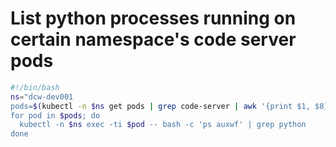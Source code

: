 # List python processes running on certain namespace's code server pods

```bash
#!/bin/bash
ns="dcw-dev001
pods=$(kubectl -n $ns get pods | grep code-server | awk '{print $1, $8}')
for pod in $pods; do
  kubectl -n $ns exec -ti $pod -- bash -c 'ps auxwf' | grep python
done
```
